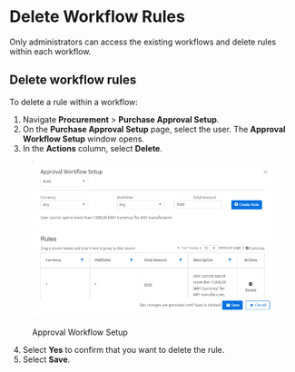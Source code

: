 # Delete Workflow Rules

Only administrators can access the existing workflows and delete rules within each workflow.

## Delete workflow rules

To delete a rule within a workflow:

1. Navigate **Procurement**  > **Purchase Approval Setup**.&#x20;
2. On the **Purchase Approval Setup** page, select the user. The **Approval Workflow Setup** window opens.
3. In the **Actions** column, select **Delete**.

<figure><img src="../../../.gitbook/assets/image (864).png" alt="" width="563"><figcaption><p>Approval Workflow Setup</p></figcaption></figure>

4. Select **Yes** to confirm that you want to delete the rule.
5. Select **Save**.
